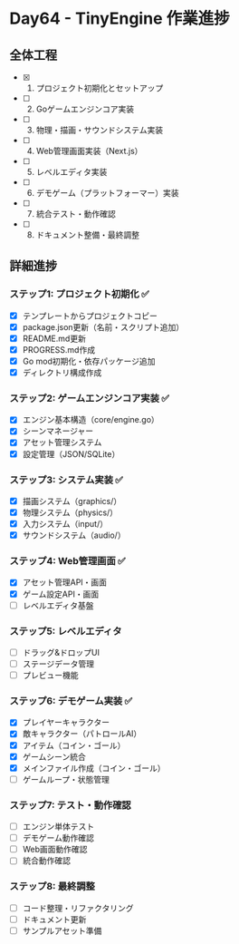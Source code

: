 # Day64 - TinyEngine 作業進捗

## 全体工程
- [x] 1. プロジェクト初期化とセットアップ
- [ ] 2. Goゲームエンジンコア実装  
- [ ] 3. 物理・描画・サウンドシステム実装
- [ ] 4. Web管理画面実装（Next.js）
- [ ] 5. レベルエディタ実装
- [ ] 6. デモゲーム（プラットフォーマー）実装
- [ ] 7. 統合テスト・動作確認
- [ ] 8. ドキュメント整備・最終調整

## 詳細進捗

### ステップ1: プロジェクト初期化 ✅
- [x] テンプレートからプロジェクトコピー
- [x] package.json更新（名前・スクリプト追加）
- [x] README.md更新
- [x] PROGRESS.md作成
- [x] Go mod初期化・依存パッケージ追加
- [x] ディレクトリ構成作成

### ステップ2: ゲームエンジンコア実装 ✅
- [x] エンジン基本構造（core/engine.go）
- [x] シーンマネージャー
- [x] アセット管理システム
- [x] 設定管理（JSON/SQLite）

### ステップ3: システム実装 ✅
- [x] 描画システム（graphics/）
- [x] 物理システム（physics/）
- [x] 入力システム（input/）
- [x] サウンドシステム（audio/）

### ステップ4: Web管理画面 ✅
- [x] アセット管理API・画面
- [x] ゲーム設定API・画面
- [ ] レベルエディタ基盤

### ステップ5: レベルエディタ
- [ ] ドラッグ&ドロップUI
- [ ] ステージデータ管理
- [ ] プレビュー機能

### ステップ6: デモゲーム実装 ✅
- [x] プレイヤーキャラクター
- [x] 敵キャラクター（パトロールAI）
- [x] アイテム（コイン・ゴール）
- [x] ゲームシーン統合
- [x] メインファイル作成（コイン・ゴール）
- [ ] ゲームループ・状態管理

### ステップ7: テスト・動作確認
- [ ] エンジン単体テスト
- [ ] デモゲーム動作確認
- [ ] Web画面動作確認
- [ ] 統合動作確認

### ステップ8: 最終調整
- [ ] コード整理・リファクタリング
- [ ] ドキュメント更新
- [ ] サンプルアセット準備
